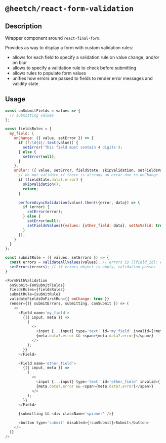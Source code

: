 # `@heetch/react-form-validation`

## Description

  Wrapper component around `react-final-form`. 
  
  Provides as way to display a form with custom validation rules:
  - allows for each field to specify a validation rule on value change, and/or on blur
  - allows to specify a validation rule to check before submitting
  - allows rules to populate form values
  - unifies how errors are passed to fields to render error messages and validity state

## Usage

  ```js
  const onSubmitFields = values => {
    // submitting values
  };

  const fieldsRules = {
    my_field: {
      onChange: ({ value, setError }) => {
        if (!/\d{4}/.test(value)) {
          setError('This field must contain 4 digits');
        } else {
          setError(null);
        }
      },
      onBlur: ({ value, setError, fieldState, skipValidation, setFieldsValues }) => {
        // do not validate if there is already an error due to onChange
        if (fieldState.data?.error) {
          skipValidation();
          return;
        }

        performAsyncValidation(value).then(({error, data}) => {
          if (error) {
            setError(error);
          } else {
            setError(null);
            setFieldsValues({values: {other_field: data}, setAsValid: true});
          }
        });
      }
    }
  };

  const submitRule = ({ values, setErrors }) => {
    const errors = validateAllValues(values); // errors is {[field_id]: error_message}
    setErrors(errors); // if errors object is empty, validation passes
  }

  <FormWithValidation
    onSubmit={onSubmitFields}
    fieldsRules={fieldsRules}
    submitRule={submitRule}
    validateFieldsOnFirstRun={{ onChange: true }}
    render={({ submitErrors, submitting, canSubmit }) => (
      <>
        <Field name='my_field'>
          {({ input, meta }) =>
            (
              <>
                <input {...input} type='text' id='my_field' invalid={!meta.pristine && !!meta.data?.error} />
                {meta.data?.error && <span>{meta.data?.error}</span>}
              </>
            );
          }}
        </Field>

        <Field name='other_field'>
          {({ input, meta }) =>
            (
              <>
                <input {...input} type='text' id='other_field' invalid={!meta.pristine && !!meta.data?.error} />
                {meta.data?.error && <span>{meta.data?.error}</span>}
              </>
            );
          }}
        </Field>

        {submitting && <div className='spinner' />}

        <button type='submit' disabled={!canSubmit}>Submit</button>
      </>
    )}
  />
  ```
